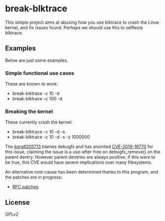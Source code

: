 # break-blktrace

This simple project aims at abusing how you use blktrace to crash the Linux
kernel, and fix issues found. Perhaps we should use this to selftests blktrace.

## Examples

Below are just some examples.

### Simple functional use cases

These are known to work:

  * break-blktrace -c 10 -d
  * break-blktrace -c 100 -d

### Breaking the kernel

These currently crash the kernel:

  * break-blktrace -c 10 -d -s
  * break-blktrace -c 10 -d -s -z 1000000

The [korg#205713](https://bugzilla.kernel.org/show_bug.cgi?id=205713) blames
debugfs and has anointed [CVE-2019-19770](https://nvd.nist.gov/vuln/detail/CVE-2019-19770)
for this issue, claiming the issue is a use-after-free on debugfs_remove()
on the parent dentry. However parent dentries are always positive, if
this were to be true, this CVE would have severe implications over many
filesystems.

An alternative root-cause has been determined thanks to this program, and
the patches are in progress:

  * [RFC patches](https://lkml.kernel.org/r/20200402000002.7442-1-mcgrof@kernel.org)

License
-------

GPLv2
